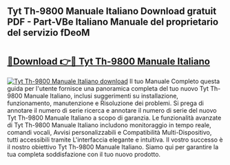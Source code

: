 ## Tyt Th-9800 Manuale Italiano Download gratuit PDF - Part-VBe Italiano Manuale del proprietario del servizio fDeoM

# <h2><a href="http://dfc7pg.blite.top/?on=Tyt+Th-9800+Manuale+Italiano">🔗Download 👉🔴 Tyt Th-9800 Manuale Italiano</a></h2>

[![Tyt Th-9800 Manuale Italiano download](https://i.imgur.com/lujVjoI.png)](http://dfc7pg.blite.top/?on=Tyt+Th-9800+Manuale+Italiano)
Il tuo Manuale Completo questa guida per l'utente fornisce una panoramica completa del tuo nuovo Tyt Th-9800 Manuale Italiano, inclusi suggerimenti su installazione, funzionamento, manutenzione e Risoluzione dei problemi. Si prega di annotare il numero di serie ricerca e annotare il numero di serie del nuovo Tyt Th-9800 Manuale Italiano a scopo di garanzia. Le funzionalità avanzate di Tyt Th-9800 Manuale Italiano includono monitoraggio in tempo reale, comandi vocali, Avvisi personalizzabili e Compatibilità Multi-Dispositivo, tutti accessibili tramite L'interfaccia elegante e intuitiva. Il vostro successo è il nostro obiettivo Tyt Th-9800 Manuale Italiano. Siamo qui per garantire la tua completa soddisfazione con il tuo nuovo prodotto.
